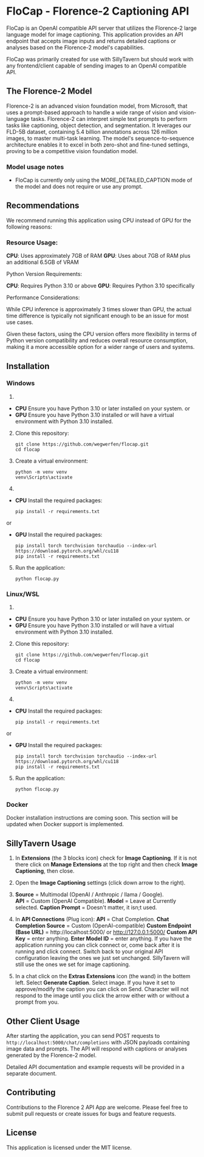 # FloCap - Florence-2 Captioning API
FloCap is an OpenAI compatible API server that utilizes the Florence-2 large language model for image captioning. This application provides an API endpoint that accepts image inputs and returns detailed captions or analyses based on the Florence-2 model's capabilities.

FloCap was primarily created for use with SillyTavern but should work with any frontend/client capable of sending images to an OpenAI compatible API.

## The Florence-2 Model
Florence-2 is an advanced vision foundation model, from Microsoft, that uses a prompt-based approach to handle a wide range of vision and vision-language tasks. Florence-2 can interpret simple text prompts to perform tasks like captioning, object detection, and segmentation. It leverages our FLD-5B dataset, containing 5.4 billion annotations across 126 million images, to master multi-task learning. The model's sequence-to-sequence architecture enables it to excel in both zero-shot and fine-tuned settings, proving to be a competitive vision foundation model.

### Model usage notes
- FloCap is currently only using the MORE_DETAILED_CAPTION mode of the model and does not require or use any prompt.

## Recommendations
We recommend running this application using CPU instead of GPU for the following reasons:

### Resource Usage:

**CPU**: Uses approximately 7GB of RAM
**GPU**: Uses about 7GB of RAM plus an additional 6.5GB of VRAM


Python Version Requirements:

**CPU**: Requires Python 3.10 or above
**GPU**: Requires Python 3.10 specifically


Performance Considerations:

While CPU inference is approximately 3 times slower than GPU, the actual time difference is typically not significant enough to be an issue for most use cases.



Given these factors, using the CPU version offers more flexibility in terms of Python version compatibility and reduces overall resource consumption, making it a more accessible option for a wider range of users and systems.

## Installation

### Windows

1. 
- **CPU** Ensure you have Python 3.10 or later installed on your system.
or
- **GPU** Ensure you have Python 3.10 installed or will have a virtual environment with Python 3.10 installed.

2. Clone this repository:
   ```
   git clone https://github.com/wegwerfen/flocap.git
   cd flocap
   ```

3. Create a virtual environment:
   ```
   python -m venv venv
   venv\Scripts\activate
   ```

4. 
- **CPU** Install the required packages:
   ```
   pip install -r requirements.txt
   ```
or
- **GPU** Install the required packages:
   ```
   pip install torch torchvision torchaudio --index-url https://download.pytorch.org/whl/cu118
   pip install -r requirements.txt

5. Run the application:
   ```
   python flocap.py
   ```

### Linux/WSL

1. 
- **CPU** Ensure you have Python 3.10 or later installed on your system.
or
- **GPU** Ensure you have Python 3.10 installed or will have a virtual environment with Python 3.10 installed.

2. Clone this repository:
   ```
   git clone https://github.com/wegwerfen/flocap.git
   cd flocap
   ```

3. Create a virtual environment:
   ```
   python -m venv venv
   venv\Scripts\activate
   ```

4. 
- **CPU** Install the required packages:
   ```
   pip install -r requirements.txt
   ```
or
- **GPU** Install the required packages:
   ```
   pip install torch torchvision torchaudio --index-url https://download.pytorch.org/whl/cu118
   pip install -r requirements.txt

5. Run the application:
   ```
   python flocap.py
   ```

### Docker

Docker installation instructions are coming soon. This section will be updated when Docker support is implemented.

## SillyTavern Usage

1. In **Extensions** (the 3 blocks icon) check for **Image Captioning**. If it is not there click on **Manage Extensions** at the top right and then check **Image Captioning**, then close.

2. Open the **Image Captioning** settings (click down arrow to the right).

3. **Source** = Multimodal (OpenAI / Anthropic / llama / Google).  
   **API** = Custom (OpenAI Compatible). 
   **Model** = Leave at Currently selected.
   **Caption Prompt** = Doesn't matter, it isn;t used.

4. In **API Connections** (Plug icon):
   **API** = Chat Completion.
   **Chat Completion Source** = Custom (OpenAI-compatible)
   **Custom Endpoint (Base URL)** = http://localhost:5000/  or http://127.0.0.1:5000/
   **Custom API Key** = enter anything.
   **Enter Model ID** = enter anything.
   If you have the application running you can click connect or, come back after it is running and click connect.
   Switch back to your original API configuration leaving the ones we just set unchanged. SillyTavern will still use the ones we set for image captioning.

5. In a chat click on the **Extras Extensions** icon (the wand) in the bottem left. Select **Generate Caption**. Select image. If you have it set to approve/modify the caption you can click on Send. Character will not respond to the image until you click the arrow either with or without a prompt from you.

## Other Client Usage

After starting the application, you can send POST requests to `http://localhost:5000/chat/completions` with JSON payloads containing image data and prompts. The API will respond with captions or analyses generated by the Florence-2 model.

Detailed API documentation and example requests will be provided in a separate document.

## Contributing

Contributions to the Florence 2 API App are welcome. Please feel free to submit pull requests or create issues for bugs and feature requests.

## License

This application is licensed under the MIT license.
